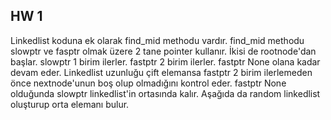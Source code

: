 ## HW 1
Linkedlist koduna ek olarak find_mid methodu vardır. find_mid methodu slowptr ve fasptr olmak üzere 2 tane pointer kullanır. İkisi de rootnode'dan başlar. slowptr 1 birim ilerler. fastptr 2 birim ilerler. fastptr None olana kadar devam eder. Linkedlist uzunluğu çift elemansa fastptr 2 birim ilerlemeden önce nextnode'unun boş olup olmadığını kontrol eder. fastptr None olduğunda slowptr linkedlist'in ortasında kalır. Aşağıda da random linkedlist oluşturup orta elemanı bulur.
